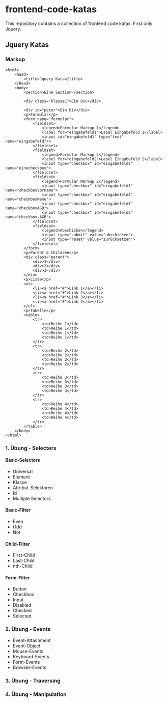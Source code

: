# frontend-code-katas

This repository contains a collection of frontend code katas. First only Jquery.

## Jquery Katas

### Markup
```
<html>
	<head>
		<title>Jquery Kata</title>
	</head>
	<body>
		<section>Eine Section</section>
		
		<div class="klasse1">Ein Div</div>
		
		<div id="peter">Ein Div</div>
		<p>Formular</p>
		<form name="formular">
			<fieldset>
				<legend>Formular Markup 1</legend>
				<label for="eingabefeld1">Label Eingabefeld 1</label>
				<input id="eingabefeld1" type="test" name="eingabefeld"/>
			</fieldset>
      		<fieldset>
        		<legend>Formular Markup 2</legend>
				<label for="eingabefeld2">Label Eingabefeld 2</label>
        		<input type="checkbox" id="eingabefeld2" name="einecheckbox">
			</fieldset>
			<fieldset>
        		<legend>Formular Markup 2</legend>
        		<input type="checkbox" id="eingabefeld3" name="checkboxVorname">
				<input type="checkbox" id="eingabefeld4" name="checkboxName">
				<input type="checkbox" id="eingabefeld5" name="checkboxAGB">
				<input type="checkbox" id="eingabefeld5" name="checkbox-AGB">
			</fieldset>
			<fieldset>
        		<legend>Abschicken</legend>
				<input type="submit" value="abschicken">
				<input type="reset" value="zurücksetzen">
			</fieldset>
		</form>
		<p>Parent & Children</p>
		<div class="parent">
			<div>1</div>
			<div>2</div>
			<div>3</div>
		</div>
		<p>Liste</p>
		<ul>
			<li><a href="#">Link 1</a></li>
			<li><a href="#">Link 2</a></li>
			<li><a href="#">Link 3</a></li>
			<li><a href="#">Link 4</a></li>
		</ul>
		<p>Tabelle</p>
		<table>
			<tr>
				<td>Reihe 1</td>
				<td>Reihe 1</td>
				<td>Reihe 1</td>
				<td>Reihe 1</td>
			</tr>
			<tr>
				<td>Reihe 2</td>
				<td>Reihe 2</td>
				<td>Reihe 2</td>
				<td>Reihe 2</td>
			</tr>
			<tr>
				<td>Reihe 3</td>
				<td>Reihe 3</td>
				<td>Reihe 3</td>
				<td>Reihe 3</td>
			</tr>
			<tr>
				<td>Reihe 4</td>
				<td>Reihe 4</td>
				<td>Reihe 4</td>
				<td>Reihe 4</td>
			</tr>
		</table>
	</body>
</html>

```

### 1. Übung - Selectors

#### Basic-Selectors
- Universal
- Element
- Klasse
- Attribut-Selektoren
- Id
- Multiple Selectors

#### Basic-Filter
- Even
- Odd
- Not

#### Child-Filter
- First-Child
- Last-Child
- nth-Child

#### Form-Filter
- Button
- Checkbox
- Input
- Disabled
- Checked
- Selected

### 2. Übung - Events

- Event-Attachment
- Event-Object
- Mouse-Events
- Keyboard-Events
- Form-Events
- Browser-Events

### 3. Übung - Traversing

### 4. Übung - Manipulation